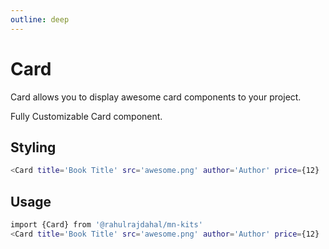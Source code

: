 ```yaml
---
outline: deep
---
```


# Card

Card allows you to display awesome card components to your project.

Fully Customizable Card component.

## Styling

```sh
<Card title='Book Title' src='awesome.png' author='Author' price={12}  className="w-full px-4 py-2"/>
```

## Usage

```sh
import {Card} from '@rahulrajdahal/mn-kits'
<Card title='Book Title' src='awesome.png' author='Author' price={12}  className="w-full px-4 py-2"/>
```
